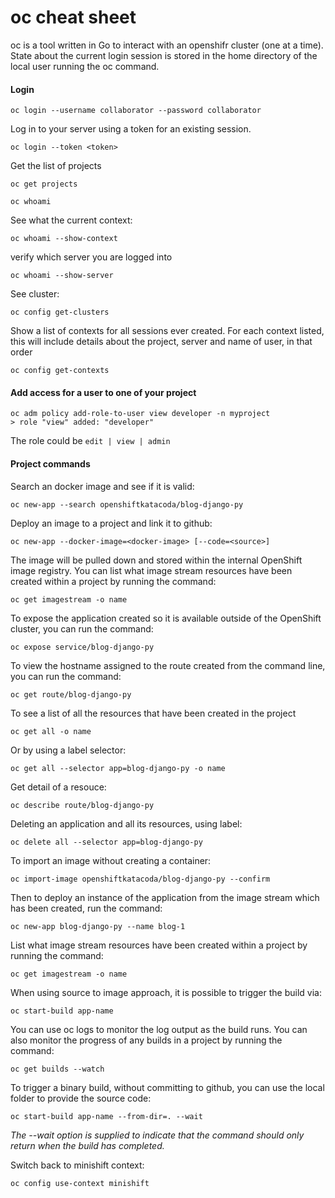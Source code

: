 # oc cheat sheet 

oc is a tool written in Go to interact with an openshifr cluster (one at a time). State about the current login session is stored in the home directory of the local user running the oc command.

#### Login

```
oc login --username collaborator --password collaborator 
```

Log in to your server using a token for an existing session.

```
oc login --token <token>
```

Get the list of projects

```
oc get projects
```

```
oc whoami
```

See what the current context: 
```
oc whoami --show-context
```

verify which server you are logged into

```
oc whoami --show-server
```


See cluster:

```
oc config get-clusters
```

Show a list of contexts for all sessions ever created. For each context listed, this will include details about the project, server and name of user, in that order
```
oc config get-contexts
```

#### Add access for a user to one of your project

```
oc adm policy add-role-to-user view developer -n myproject
> role "view" added: "developer"
```


The role could be `edit | view | admin`

#### Project commands

Search an docker image and see if it is valid:
```
oc new-app --search openshiftkatacoda/blog-django-py
```

Deploy an image to a project and link it to github:
```
oc new-app --docker-image=<docker-image> [--code=<source>]
```

The image will be pulled down and stored within the internal OpenShift image registry. You can list what image stream resources have been created within a project by running the command:

```
oc get imagestream -o name
``` 

To expose the application created so it is available outside of the OpenShift cluster, you can run the command:
```
oc expose service/blog-django-py
```

To view the hostname assigned to the route created from the command line, you can run the command:

```
oc get route/blog-django-py
```

To see a list of all the resources that have been created in the project
```
oc get all -o name
```

Or by using a label selector: 
```
oc get all --selector app=blog-django-py -o name
```

Get detail of a resouce:
```
oc describe route/blog-django-py
```

Deleting an application and all its resources, using label:
```
oc delete all --selector app=blog-django-py
```

To import an image without creating a container: 
```
oc import-image openshiftkatacoda/blog-django-py --confirm
```

Then to deploy an instance of the application from the image stream which has been created, run the command:
```
oc new-app blog-django-py --name blog-1
```

List what image stream resources have been created within a project by running the command:

```
oc get imagestream -o name
```

When using source to image approach, it is possible to trigger the build via:

```
oc start-build app-name
```

You can use oc logs to monitor the log output as the build runs. You can also monitor the progress of any builds in a project by running the command:

```
oc get builds --watch
```

To trigger a binary build, without committing to github, you can use the local folder to provide the source code:

```
oc start-build app-name --from-dir=. --wait
```

*The --wait option is supplied to indicate that the command should only return when the build has completed.*

Switch back to minishift context:

```
oc config use-context minishift
```




